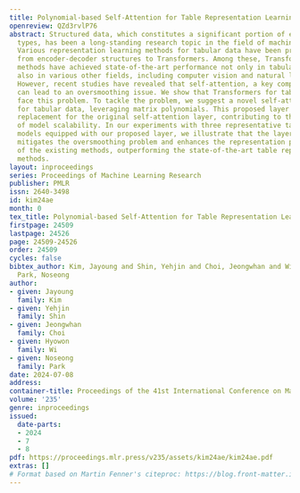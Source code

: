 ```yaml
---
title: Polynomial-based Self-Attention for Table Representation Learning
openreview: QZd3rvlP76
abstract: Structured data, which constitutes a significant portion of existing data
  types, has been a long-standing research topic in the field of machine learning.
  Various representation learning methods for tabular data have been proposed, ranging
  from encoder-decoder structures to Transformers. Among these, Transformer-based
  methods have achieved state-of-the-art performance not only in tabular data but
  also in various other fields, including computer vision and natural language processing.
  However, recent studies have revealed that self-attention, a key component of Transformers,
  can lead to an oversmoothing issue. We show that Transformers for tabular data also
  face this problem. To tackle the problem, we suggest a novel self-attention layer
  for tabular data, leveraging matrix polynomials. This proposed layer serves as a
  replacement for the original self-attention layer, contributing to the improvement
  of model scalability. In our experiments with three representative table learning
  models equipped with our proposed layer, we illustrate that the layer effectively
  mitigates the oversmoothing problem and enhances the representation performance
  of the existing methods, outperforming the state-of-the-art table representation
  methods.
layout: inproceedings
series: Proceedings of Machine Learning Research
publisher: PMLR
issn: 2640-3498
id: kim24ae
month: 0
tex_title: Polynomial-based Self-Attention for Table Representation Learning
firstpage: 24509
lastpage: 24526
page: 24509-24526
order: 24509
cycles: false
bibtex_author: Kim, Jayoung and Shin, Yehjin and Choi, Jeongwhan and Wi, Hyowon and
  Park, Noseong
author:
- given: Jayoung
  family: Kim
- given: Yehjin
  family: Shin
- given: Jeongwhan
  family: Choi
- given: Hyowon
  family: Wi
- given: Noseong
  family: Park
date: 2024-07-08
address:
container-title: Proceedings of the 41st International Conference on Machine Learning
volume: '235'
genre: inproceedings
issued:
  date-parts:
  - 2024
  - 7
  - 8
pdf: https://proceedings.mlr.press/v235/assets/kim24ae/kim24ae.pdf
extras: []
# Format based on Martin Fenner's citeproc: https://blog.front-matter.io/posts/citeproc-yaml-for-bibliographies/
---
```

